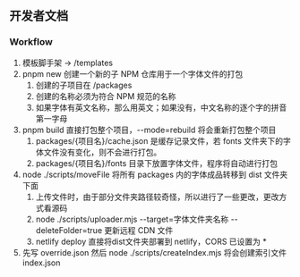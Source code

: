 ## 开发者文档

### Workflow

1. 模板脚手架 -> /templates
2. pnpm new 创建一个新的子 NPM 仓库用于一个字体文件的打包
    1. 创建的子项目在 /packages
    2. 创建的名称必须为符合 NPM 规范的名称
    3. 如果字体有英文名称，那么用英文；如果没有，中文名称的逐个字的拼音第一字母
3. pnpm build 直接打包整个项目，--mode=rebuild 将会重新打包整个项目
    1. packages/{项目名}/cache.json 是缓存记录文件，若 fonts 文件夹下的字体文件没有变化，则不会进行打包。
    2. packages/{项目名}/fonts 目录下放置字体文件，程序将自动进行打包
4. node ./scripts/moveFile 将所有 packages 内的字体成品转移到 dist 文件夹下面
    1. 上传文件时，由于部分文件夹路径较奇怪，所以进行了一些更改，更改方式看源码
    2. node ./scripts/uploader.mjs --target=字体文件夹名称 --deleteFolder=true 更新远程 CDN 文件
    3. netlify deploy 直接将dist文件夹部署到 netlify，CORS 已设置为 *  
5. 先写 override.json 然后 node ./scripts/createIndex.mjs 将会创建索引文件 index.json
